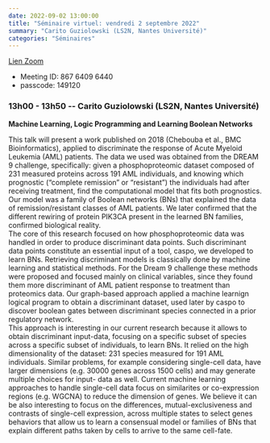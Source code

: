 ```yaml
---
date: 2022-09-02 13:00:00
title: "Séminaire virtuel: vendredi 2 septembre 2022"
summary: "Carito Guziolowski (LS2N, Nantes Université)"
categories: "Séminaires"
---
```



[Lien Zoom](https://u-bordeaux-fr.zoom.us/j/86764096440?pwd=b01qOG04RTMvRWNOVHBYR1ZIbkVaUT09)
* Meeting ID: 867 6409 6440
* passcode: 149120 

### 13h00 - 13h50 -- Carito Guziolowski (LS2N, Nantes Université)

**Machine Learning, Logic Programming and Learning Boolean Networks**

This talk will present a work published on 2018 (Chebouba et al., BMC Bioinformatics),
applied to discriminate the response of Acute Myeloid Leukemia (AML) patients. The data we
used was obtained from the DREAM 9 challenge, specifically: given a phosphoproteomic
dataset composed of 231 measured proteins across 191 AML individuals, and knowing which
prognostic (“complete remission” or “resistant”) the individuals had after receiving treatment,
find the computational model that fits both prognostics. Our model was a family of Boolean
networks (BNs) that explained the data of remission/resistant classes of AML patients. We
later confirmed that the different rewiring of protein PIK3CA present in the learned BN
families, confirmed biological reality.\
The core of this research focused on how phosphoproteomic data was handled in order to
produce discriminant data points. Such discriminant data points constitute an essential input
of a tool, caspo, we developed to learn BNs. Retrieving discriminant models is classically done
by machine learning and statistical methods. For the Dream 9 challenge these methods were
proposed and focused mainly on clinical variables, since they found them more discriminant of
AML patient response to treatment than proteomics data. Our graph-based approach applied
a machine learnign logical program to obtain a discriminant dataset, used later by caspo to
discover boolean gates between discriminant species connected in a prior regulatory network.\
This approach is interesting in our current research because it allows to obtain discriminant
input-data, focusing on a specific subset of species across a specific subset of individuals, to
learn BNs. It relied on the high dimensionality of the dataset: 231 species measured for 191
AML individuals. Similar problems, for example considering single-cell data, have larger
dimensions (e.g. 30000 genes across 1500 cells) and may generate multiple choices for input-
data as well. Current machine learning approaches to handle single-cell data focus on
similarites or co-expression regions (e.g. WGCNA) to reduce the dimension of genes. We
believe it can be also interesting to focus on the differences, mutual-exclusiveness and
contrasts of single-cell expression, across multiple states to select genes behaviors that allow
us to learn a consensual model or families of BNs that explain different paths taken by cells to
arrive to the same cell-fate.
